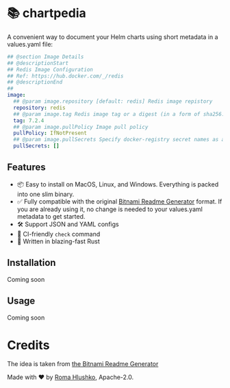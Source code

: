 # 📚 chartpedia

A convenient way to document your Helm charts using short metadata in a values.yaml file:

```yaml
## @section Image Details
## @descriptionStart
## Redis Image Configuration
## Ref: https://hub.docker.com/_/redis
## @descriptionEnd
##
image:
  ## @param image.repository [default: redis] Redis image repistory
  repository: redis
  ## @param image.tag Redis image tag or a digest (in a form of sha256:aa..)
  tag: 7.2.4
  ## @param image.pullPolicy Image pull policy
  pullPolicy: IfNotPresent
  ## @param image.pullSecrets Specify docker-registry secret names as an array
  pullSecrets: []
```

## Features

- 📦 Easy to install on MacOS, Linux, and Windows. Everything is packed into one slim binary.
- ✅ Fully compatible with the original [Bitnami Readme Generator](https://github.com/bitnami/readme-generator-for-helm/) format. If you are already using it, no change is needed to your values.yaml metadata to get started.
- 🛠️ Support JSON and YAML configs
- 👷 CI-friendly `check` command
- 🦀 Written in blazing-fast Rust

## Installation

Coming soon

## Usage

Coming soon

# Credits

The idea is taken from [the Bitnami Readme Generator](https://github.com/bitnami/readme-generator-for-helm/)

Made with ❤️ by [Roma Hlushko](https://github.com/roma-glushko), Apache-2.0.
